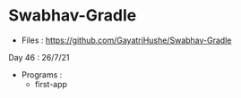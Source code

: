 # Swabhav-Gradle
- Files : https://github.com/GayatriHushe/Swabhav-Gradle
  
		
Day 46 : 26/7/21
  - Programs : 
      - first-app